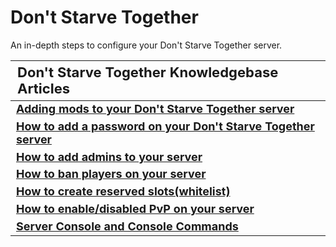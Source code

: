 <style>
.md-typeset h1{
    font-weight: bold;
    color: white;
}
.md-typeset blockquote {
	border-left: 0.2rem solid hsl(22deg 100% 50%);
}
.md-typeset blockquote p strong em{
    color: #FF5F00;
}
thead {
    font-size:  22px;
    text-align: left;
}

tr {
	text-align: left;
}

td {
    text-align: left;
    font-size: 18px

}
</style>

# Don't Starve Together

An in-depth steps to configure your Don't Starve Together server.

| **Don't Starve Together Knowledgebase Articles**                                                                |
|-----------------------------------------------------------------------------------------------------------------|
| **[Adding mods to your Don't Starve Together server](Adding_mods_to_your_Don't_Starve_Together_server.md)**     |
| **[How to add a password on your Don't Starve Together server](How_to_add_a_password_on_your_Don't_Starve_Together_server.md)**                                                 |
| **[How to add admins to your server](How_to_add_admins_to_your_server.md)**                                     |
| **[How to ban players on your server](How_to_ban_players_on_your_server.md)**                                   |
| **[How to create reserved slots(whitelist)](How_to_create_reserved_slots_(whitelist).md)**                      |
| **[How to enable/disabled PvP on your server](How_to_enable_and_disable_PvP_on_your_server.md)**                |
| **[Server Console and Console Commands](Server_console_and_console_commands.md)**                               |